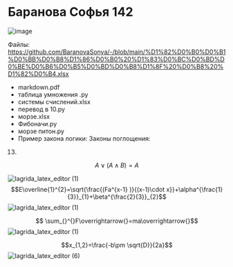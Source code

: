 # Баранова Софья 142 

![image](https://user-images.githubusercontent.com/114420047/192935547-683ec55a-1b99-4a90-bf98-0cea3c6d3723.png)

 Файлы:
 https://github.com/BaranovaSonya/-/blob/main/%D1%82%D0%B0%D0%B1%D0%BB%D0%B8%D1%86%D0%B0%20%D1%83%D0%BC%D0%BD%D0%BE%D0%B6%D0%B5%D0%BD%D0%B8%D1%8F%20%D0%B8%20%D1%82%D0%B4.xlsx 
 - markdown.pdf 
- таблица умножения .py
- сиcтемы счислений.xlsx
- перевод в 10.py
- морзе.xlsx
- Фибоначи.py
- морзе питон.py
- Пример закона логики:
Законы поглощения:
13.
$$A \vee (A \wedge B)=A $$

![lagrida_latex_editor (1)](https://user-images.githubusercontent.com/114420047/198193009-afd8621c-f48c-4e20-9074-be47f9003f89.png)
$$E\overline{1}^{2}=\sqrt{\frac{(Fa^{x-1} )}{(x-1)\cdot x}}+\alpha^{\frac{1}{3}}_{1}+\beta^{\frac{2}{3}}_{2}$$
![lagrida_latex_editor (1)](https://user-images.githubusercontent.com/114420047/200735452-1a0495c5-c790-4175-a533-6acdd95d7808.png)

$$ \sum_{}^{}F\overrightarrow{}=ma\overrightarrow{}$$
![lagrida_latex_editor (1)](https://user-images.githubusercontent.com/114420047/200735485-fe0f5ae4-f88a-4c89-be38-1c30399cb316.png)

$$x_{1,2}=\frac{-b\pm \sqrt{D}}{2a}$$
![lagrida_latex_editor (6)](https://user-images.githubusercontent.com/114420047/200737545-ca1fdc5c-8a5f-44ef-b0bc-41ffceb6b0fa.png)
